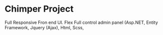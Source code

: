 # Chimper Project
Full Responsive Fron end UI. Flex Full control admin panel (Asp.NET, Entity Framework, Jquery (Ajax), Html, Scss,
